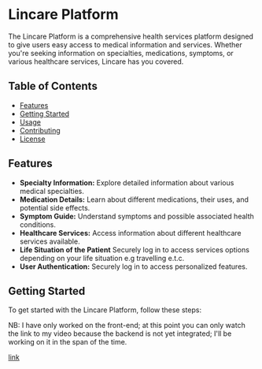 # Lincare Platform

The Lincare Platform is a comprehensive health services platform designed to give users easy access to medical information and services. Whether you're seeking information on specialties, medications, symptoms, or various healthcare services, Lincare has you covered.

## Table of Contents

- [Features](#features)
- [Getting Started](#getting-started)
- [Usage](#usage)
- [Contributing](#contributing)
- [License](#license)

## Features

- **Specialty Information:** Explore detailed information about various medical specialties.
- **Medication Details:** Learn about different medications, their uses, and potential side effects.
- **Symptom Guide:** Understand symptoms and possible associated health conditions.
- **Healthcare Services:** Access information about different healthcare services available.
- **Life Situation of the Patient** Securely log in to access services options depending on your life situation e.g travelling e.t.c.
- **User Authentication:** Securely log in to access personalized features.

## Getting Started

To get started with the Lincare Platform, follow these steps: 

NB: I have only worked on the front-end; at this point you can only watch the link to my video because the backend is not yet integrated; I'll be working on it in the span of the time.

[link](#link)
